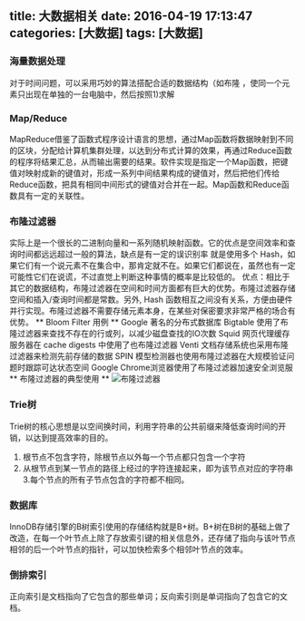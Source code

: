title: 大数据相关
date: 2016-04-19 17:13:47
categories: [大数据]
tags: [大数据]
---
### 海量数据处理
对于时间问题，可以采用巧妙的算法搭配合适的数据结构（如布隆  ，使同一个元素只出现在单独的一台电脑中，然后按照1)求解

### Map/Reduce
MapReduce借鉴了函数式程序设计语言的思想，通过Map函数将数据映射到不同的区块，分配给计算机集群处理，以达到分布式计算的效果，再通过Reduce函数的程序将结果汇总，从而输出需要的结果。软件实现是指定一个Map函数，把键值对映射成新的键值对，形成一系列中间结果构成的键值对，然后把他们传给Reduce函数，把具有相同中间形式的键值对合并在一起。Map函数和Reduce函数具有一定的关联性。

### 布隆过滤器
实际上是一个很长的二进制向量和一系列随机映射函数。它的优点是空间效率和查询时间都远远超过一般的算法，缺点是有一定的误识别率
就是使用多个 Hash，如果它们有一个说元素不在集合中，那肯定就不在。如果它们都说在，虽然也有一定可能性它们在说谎，不过直觉上判断这种事情的概率是比较低的。
优点：相比于其它的数据结构，布隆过滤器在空间和时间方面都有巨大的优势。布隆过滤器存储空间和插入/查询时间都是常数。另外, Hash 函数相互之间没有关系，方便由硬件并行实现。布隆过滤器不需要存储元素本身，在某些对保密要求非常严格的场合有优势。
** Bloom Filter 用例 **
Google 著名的分布式数据库 Bigtable 使用了布隆过滤器来查找不存在的行或列，以减少磁盘查找的IO次数
Squid 网页代理缓存服务器在 cache digests 中使用了也布隆过滤器
Venti 文档存储系统也采用布隆过滤器来检测先前存储的数据
SPIN 模型检测器也使用布隆过滤器在大规模验证问题时跟踪可达状态空间
Google Chrome浏览器使用了布隆过滤器加速安全浏览服
** 布隆过滤器的典型使用 **
![布隆过滤器](http://7xrkr6.com1.z0.glb.clouddn.com/16-4-19/56196771.jpg)

### Trie树
Trie树的核心思想是以空间换时间，利用字符串的公共前缀来降低查询时间的开销，以达到提高效率的目的。
1. 根节点不包含字符，除根节点以外每一个节点都只包含一个字符
2. 从根节点到某一节点的路径上经过的字符连接起来，即为该节点对应的字符串
3.每个节点的所有子节点包含的字符都不相同。

### 数据库
InnoDB存储引擎的B树索引使用的存储结构就是B+树。B+树在B树的基础上做了改造，在每一个叶节点上除了存放索引键的相关信息外，还存储了指向与该叶节点相邻的后一个叶节点的指针，可以加快检索多个相邻叶节点的效率。

### 倒排索引
正向索引是文档指向了它包含的那些单词；反向索引则是单词指向了包含它的文档。
